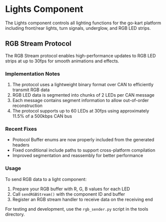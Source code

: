 # Lights Component

The Lights component controls all lighting functions for the go-kart platform including front/rear lights, turn signals, underglow, and RGB LED strips.

## RGB Stream Protocol

The RGB Stream protocol enables high-performance updates to RGB LED strips at up to 30fps for smooth animations and effects.

### Implementation Notes

1. The protocol uses a lightweight binary format over CAN to efficiently transmit RGB data
2. RGB LED data is segmented into chunks of 2 LEDs per CAN message
3. Each message contains segment information to allow out-of-order reconstruction
4. The protocol supports up to 60 LEDs at 30fps using approximately 11.5% of a 500kbps CAN bus

### Recent Fixes

- Protocol Buffer enums are now properly included from the generated headers
- Fixed conditional include paths to support cross-platform compilation
- Improved segmentation and reassembly for better performance

### Usage

To send RGB data to a light component:

1. Prepare your RGB buffer with R, G, B values for each LED
2. Call `sendRGBStream()` with the component ID and buffer
3. Register an RGB stream handler to receive data on the receiving end

For testing and development, use the `rgb_sender.py` script in the tools directory. 